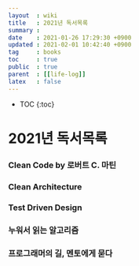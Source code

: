 ```yaml
---
layout  : wiki
title   : 2021년 독서목록
summary : 
date    : 2021-01-26 17:29:30 +0900
updated : 2021-02-01 10:42:40 +0900
tag     : books 
toc     : true
public  : true
parent  : [[life-log]] 
latex   : false
---
```

* TOC
{:toc}

# 2021년 독서목록
### Clean Code by 로버트 C. 마틴

### Clean Architecture

### Test Driven Design

### 누워서 읽는 알고리즘

### 프로그래머의 길, 멘토에게 묻다

